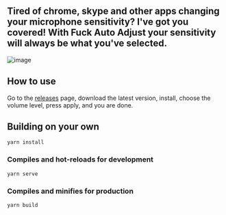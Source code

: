 ## Tired of chrome, skype and other apps changing your microphone sensitivity? I've got you covered! With Fuck Auto Adjust your sensitivity will always be what you've selected.

![image](https://user-images.githubusercontent.com/48604350/119916100-4285b780-bf3a-11eb-9b62-78a42a259b8d.png)

## How to use

Go to the [releases](https://github.com/hetrodoo/hetrodo-app-fuck-auto-adjust/releases) page, download the latest version,
install, choose the volume level, press apply, and you are done.

## Building on your own

```
yarn install
```

### Compiles and hot-reloads for development

```
yarn serve
```

### Compiles and minifies for production

```
yarn build
